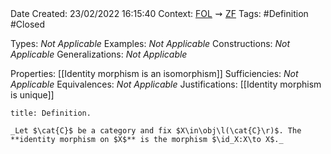 <br />
<br />

Date Created: 23/02/2022 16:15:40
Context: [$\textrm{FOL}$](obsidian://open?file=First%20Order%20Logic)$\,\,\rightsquigarrow\,\,$[$\textrm{ZF}$](obsidian://open?file=Zermelo-Fraenkel%20Set%20Theory)
Tags: #Definition #Closed 

Types: _Not Applicable_
Examples: _Not Applicable_
Constructions: _Not Applicable_
Generalizations: _Not Applicable_

Properties: [[Identity morphism is an isomorphism]]
Sufficiencies: _Not Applicable_
Equivalences: _Not Applicable_
Justifications: [[Identity morphism is unique]]

``` ad-Definition
title: Definition.

_Let $\cat{C}$ be a category and fix $X\in\obj\l(\cat{C}\r)$. The **identity morphism on $X$** is the morphism $\id_X:X\to X$._

```
